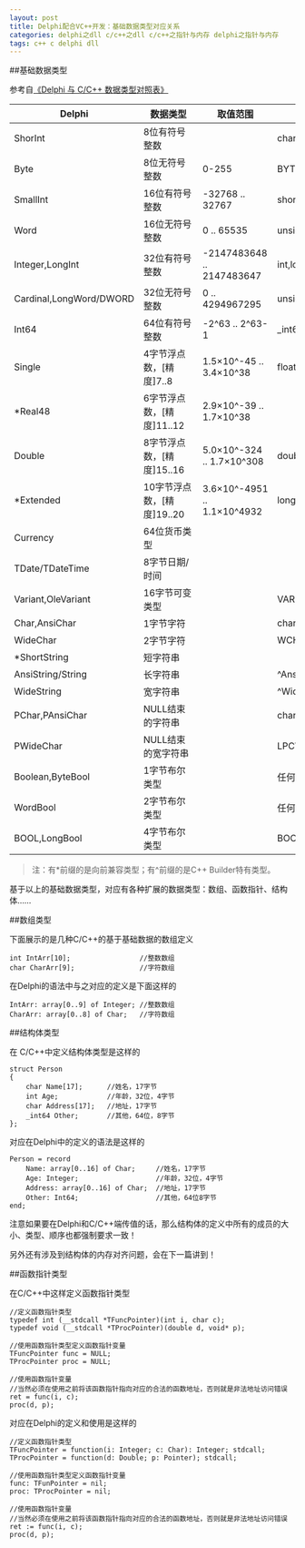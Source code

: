 ```yaml
---
layout: post
title: Delphi配合VC++开发：基础数据类型对应关系
categories: delphi之dll c/c++之dll c/c++之指针与内存 delphi之指针与内存
tags: c++ c delphi dll 
---
```


##基础数据类型

参考自[《Delphi 与 C/C++ 数据类型对照表》](http://www.cnblogs.com/del/archive/2007/12/03/981563.html)

Delphi				|	数据类型	|	取值范围		|	C/C++
----------------		|---------------	|--------------			|----------------
ShorInt				|	8位有符号整数	|				|	char
Byte				|	8位无符号整数	|	0-255			|	BYTE,unsigned short
SmallInt			|	16位有符号整数	| -32768 .. 32767		|	short
Word				|	16位无符号整数	|   0 .. 65535			|	unsigned short
Integer,LongInt			|	32位有符号整数	|-2147483648 .. 2147483647	|	int,long
Cardinal,LongWord/DWORD		|	32位无符号整数	|0 .. 4294967295		|	unsigned long
Int64				|	64位有符号整数 	|-2^63 .. 2^63-1		|	_int64
Single				|	4字节浮点数，[精度]7..8		| 1.5×10^-45 .. 3.4×10^38	|	float
*Real48				|	6字节浮点数，[精度]11..12　	| 2.9×10^-39 .. 1.7×10^38	|	
Double				|	8字节浮点数，[精度]15..16	| 5.0×10^-324 .. 1.7×10^308	|	double
*Extended			|	10字节浮点数，[精度]19..20	| 3.6×10^-4951 .. 1.1×10^4932	|	long double
Currency			|	64位货币类型	|				|	
TDate/TDateTime			|	8字节日期/时间	|				|	
Variant,OleVariant		|	16字节可变类型	|				|	VARIANT,^Variant,^OleVariant
Char,AnsiChar			|	1字节字符	|				|	char
WideChar			|	2字节字符	|				|	WCHAR
*ShortString			|	短字符串	|				|	　
AnsiString/String		|	长字符串	|				|	^AnsiString
WideString			|	宽字符串	|				|	^WideString
PChar,PAnsiChar			|	NULL结束的字符串	|			|	char*
PWideChar			|	NULL结束的宽字符串	|			|	LPCWSTR
Boolean,ByteBool		|	1字节布尔类型		|			|	任何1字节
WordBool			|	2字节布尔类型		|			|	任何2字节
BOOL,LongBool			|	4字节布尔类型		|			|	BOOL

>注：有*前缀的是向前兼容类型；有^前缀的是C++ Builder特有类型。

基于以上的基础数据类型，对应有各种扩展的数据类型：数组、函数指针、结构体……

##数组类型

下面展示的是几种C/C++的基于基础数据的数组定义

```
int IntArr[10];					//整数数组
char CharArr[9];				//字符数组
```

在Delphi的语法中与之对应的定义是下面这样的

```
IntArr: array[0..9] of Integer;	//整数数组
CharArr: array[0..8] of Char;	//字符数组
```

##结构体类型

在 C/C++中定义结构体类型是这样的

```
struct Person
{
	char Name[17];		//姓名，17字节
	int Age;			//年龄，32位，4字节
	char Address[17];	//地址，17字节
	_int64 Other;		//其他，64位，8字节
};
```

对应在Delphi中的定义的语法是这样的

```
Person = record
	Name: array[0..16] of Char;		//姓名，17字节
	Age: Integer;					//年龄，32位，4字节
	Address: array[0..16] of Char;	//地址，17字节
	Other: Int64;					//其他，64位8字节
end;
```

注意如果要在Delphi和C/C++端传值的话，那么结构体的定义中所有的成员的大小、类型、顺序也都强制要求一致！

另外还有涉及到结构体的内存对齐问题，会在下一篇讲到！

##函数指针类型

在C/C++中这样定义函数指针类型

```
//定义函数指针类型
typedef int (__stdcall *TFuncPointer)(int i, char c);
typedef void (__stdcall *TProcPointer)(double d, void* p);

//使用函数指针类型定义函数指针变量
TFuncPointer func = NULL;
TProcPointer proc = NULL;

//使用函数指针变量
//当然必须在使用之前将该函数指针指向对应的合法的函数地址，否则就是非法地址访问错误
ret = func(i, c);
proc(d, p);
```

对应在Delphi的定义和使用是这样的

```
//定义函数指针类型
TFuncPointer = function(i: Integer; c: Char): Integer; stdcall;
TProcPointer = function(d: Double; p: Pointer); stdcall;

//使用函数指针类型定义函数指针变量
func: TFunPointer = nil;
proc: TProcPointer = nil;

//使用函数指针变量
//当然必须在使用之前将该函数指针指向对应的合法的函数地址，否则就是非法地址访问错误
ret := func(i, c);
proc(d, p);
```
